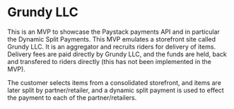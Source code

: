 # Grundy LLC

This is an MVP to showcase the Paystack payments API and in particular the Dynamic Split Payments.
This MVP emulates a storefront site called Grundy LLC.  It is an aggregator and recruits riders for delivery 
of items. Delivery fees are paid directly by Grundy LLC, and the funds are held, back and transfered 
to riders directly (this has not been implemented in the MVP).

The customer selects items from a consolidated storefront, and items are later split by partner/retailer, and
a dynamic split payment is used to effect the payment to each of the partner/retailers.


